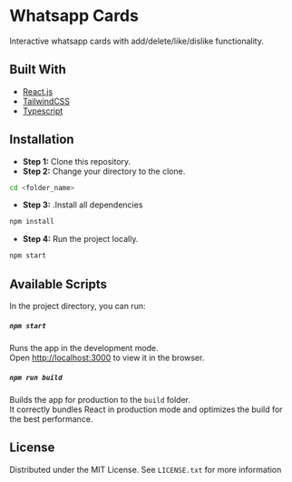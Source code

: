 # Whatsapp Cards
Interactive whatsapp cards with add/delete/like/dislike functionality. 

## Built With
* [React.js](https://reactjs.org/)
* [TailwindCSS](https://tailwindcss.com/)
* [Typescript](https://www.typescriptlang.org/)

## Installation
* **Step 1:** Clone this repository.
* **Step 2:** Change your directory to the clone.
```bash
cd <folder_name>
```
* **Step 3:** .Install all dependencies
```bash
npm install
```
* **Step 4:** Run the project locally.
```bash
npm start 
```
## Available Scripts
In the project directory, you can run:
##### `npm start`

Runs the app in the development mode.\
Open [http://localhost:3000](http://localhost:3000) to view it in the browser.

##### `npm run build`

Builds the app for production to the `build` folder.\
It correctly bundles React in production mode and optimizes the build for the best performance.

## License
Distributed under the MIT License. See `LICENSE.txt` for more information
